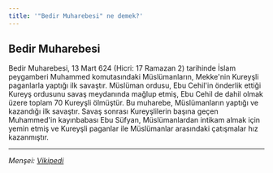 ```yaml
---
title: '"Bedir Muharebesi" ne demek?'
---
```


## Bedir Muharebesi
Bedir Muharebesi, 13 Mart 624 (Hicri: 17 Ramazan 2) tarihinde İslam peygamberi Muhammed komutasındaki Müslümanların, Mekke'nin Kureyşli paganlarla yaptığı ilk savaştır. Müslüman ordusu, Ebu Cehil'in önderlik ettiği Kureyş ordusunu savaş meydanında mağlup etmiş, Ebu Cehil de dahil olmak üzere toplam 70 Kureyşli ölmüştür. Bu muharebe, Müslümanların yaptığı ve kazandığı ilk savaştır. Savaş sonrası Kureyşlilerin başına geçen Muhammed'in kayınbabası Ebu Süfyan, Müslümanlardan intikam almak için yemin etmiş ve Kureyşli paganlar ile Müslümanlar arasındaki çatışmalar hız kazanmıştır.



---
*Menşei: [Vikipedi](https://tr.wikipedia.org/wiki/Bedir_Muharebesi)*